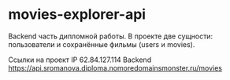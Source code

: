 # movies-explorer-api
Backend часть дипломной работы. В проекте две сущности: пользователи и сохранённые фильмы (users и movies). 

Ссылки на проект
IP 62.84.127.114
Backend https://api.sromanova.diploma.nomoredomainsmonster.ru/movies
